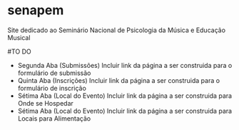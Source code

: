 # senapem
Site dedicado ao Seminário Nacional de Psicologia da Música e Educação Musical

#TO DO
* Segunda Aba (Submissões) Incluir link da página a ser construida para o formulário de submissão
* Quinta Aba (Inscrições) Incluir link da página a ser construida para o formulário de inscrição
* Sétima Aba (Local do Evento) Incluir link da página a ser construida para Onde se Hospedar
* Sétima Aba (Local do Evento) Incluir link da página a ser construida para Locais para Alimentação


